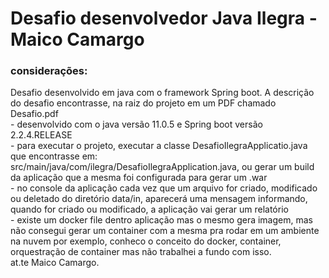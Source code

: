 # Desafio desenvolvedor Java Ilegra - Maico Camargo

### considerações:
Desafio desenvolvido em java  com o framework  Spring boot.
A descrição do desafio encontrasse, na raiz do projeto em um PDF chamado Desafio.pdf<br>
    - desenvolvido com o java versão 11.0.5 e Spring boot versão 2.2.4.RELEASE<br>
    - para executar o projeto, executar a classe DesafioIlegraApplicatio.java que encontrasse em: src/main/java/com/ilegra/DesafioIlegraApplication.java, 
       ou gerar um build da aplicação que a mesma foi configurada para gerar um .war<br>
    - no console da aplicação cada vez que um arquivo for criado, modificado ou deletado do diretório data/in, aparecerá uma mensagem informando, quando for criado ou modificado, a aplicação vai gerar um relatório<br>
    - existe um docker file dentro aplicação mas o mesmo gera imagem, mas não consegui gerar um container com a mesma pra rodar em um ambiente na nuvem por exemplo, conheco o conceito do docker, container, orquestração de container mas não trabalhei a fundo com isso.<br>
at.te Maico Camargo.

